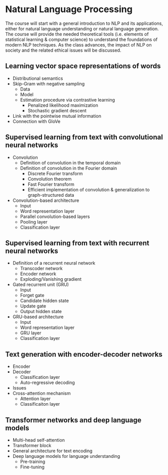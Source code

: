 # Natural Language Processing

The course will start with a general introduction to NLP and its applications, either for natural language understanding or natural language generation. The course will provide the needed theoretical tools (i.e. elements of statistical learning & computer science) to understand the foundations of modern NLP techniques. As the class advances, the impact of NLP on society and the related ethical issues will be discussed.

## Learning vector space representations of words
- Distributional semantics
- Skip-Gram with negative sampling
  - Data
  - Model
  - Estimation procedure via contrastive learning
    - Penalized likelihood maximization
    - Stochastic gradient descent
- Link with the pointwise mutual information
- Connection with GloVe

## Supervised learning from text with convolutional neural networks
- Convolution 
  - Definition of convolution in the temporal domain
  - Definition of convolution in the Fourier domain
    - Discrete Fourier transform
    - Convolution theorem
    - Fast Fourier transform
    - Efficient implementation of convolution & generalization to graph-structured data
- Convolution-based architecture
  - Input
  - Word representation layer
  - Parallel convolution-based layers
  - Pooling layer
  - Classification layer

## Supervised learning from text with recurrent neural networks
- Definition of a recurrent neural network
  - Transcoder network
  - Encoder network
  - Exploding/Vanishing gradient
- Gated recurrent unit (GRU)
  - Input
  - Forget gate
  - Candidate hidden state
  - Update gate
  - Output hidden state
- GRU-based architecture
  - Input
  - Word representation layer
  - GRU layer
  - Classification layer

## Text generation with encoder-decoder networks
- Encoder
- Decoder
  - Classification layer
  - Auto-regressive decoding
- Issues
- Cross-attention mechanism
  - Attention layer
  - Classificaiton layer

## Transformer networks and deep language models
- Multi-head self-attention
- Transformer block
- General architecture for text encoding
- Deep language models for language understanding
  - Pre-training
  - Fine-tuning
